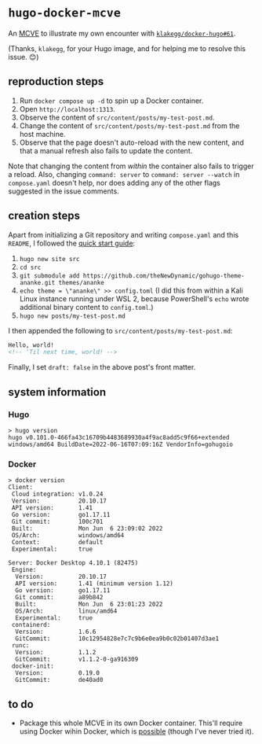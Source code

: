 # `hugo-docker-mcve`

An [MCVE](https://stackoverflow.com/help/minimal-reproducible-example) to illustrate my own encounter with [`klakegg/docker-hugo#61`](https://github.com/klakegg/docker-hugo/issues/61).

(Thanks, `klakegg`, for your Hugo image, and for helping me to resolve this issue. 😊)

## reproduction steps

1. Run `docker compose up -d` to spin up a Docker container.
2. Open `http://localhost:1313`.
3. Observe the content of `src/content/posts/my-test-post.md`.
4. Change the content of `src/content/posts/my-test-post.md` from the host machine.
5. Observe that the page doesn't auto-reload with the new content, and that a manual refresh also fails to update the content.

Note that changing the content from _within_ the container also fails to trigger a reload. Also, changing `command: server` to `command: server --watch` in `compose.yaml` doesn't help, nor does adding any of the other flags suggested in the issue comments.

## creation steps

Apart from initializing a Git repository and writing `compose.yaml` and this `README`, I followed the [quick start guide](https://gohugo.io/getting-started/quick-start/):

1. `hugo new site src`
2. `cd src`
3. `git submodule add https://github.com/theNewDynamic/gohugo-theme-ananke.git themes/ananke`
4. `echo theme = \"ananke\" >> config.toml` (I did this from within a Kali Linux instance running under WSL 2, because PowerShell's `echo` wrote additional binary content to `config.toml`.)
5. `hugo new posts/my-test-post.md`

I then appended the following to `src/content/posts/my-test-post.md`:

```html
Hello, world!
<!-- 'Til next time, world! -->
```

Finally, I set `draft: false` in the above post's front matter.

## system information


### Hugo

```
> hugo version
hugo v0.101.0-466fa43c16709b4483689930a4f9ac8add5c9f66+extended windows/amd64 BuildDate=2022-06-16T07:09:16Z VendorInfo=gohugoio
```

### Docker

```
> docker version
Client:
 Cloud integration: v1.0.24
 Version:           20.10.17
 API version:       1.41
 Go version:        go1.17.11
 Git commit:        100c701
 Built:             Mon Jun  6 23:09:02 2022
 OS/Arch:           windows/amd64
 Context:           default
 Experimental:      true

Server: Docker Desktop 4.10.1 (82475)
 Engine:
  Version:          20.10.17
  API version:      1.41 (minimum version 1.12)
  Go version:       go1.17.11
  Git commit:       a89b842
  Built:            Mon Jun  6 23:01:23 2022
  OS/Arch:          linux/amd64
  Experimental:     true
 containerd:
  Version:          1.6.6
  GitCommit:        10c12954828e7c7c9b6e0ea9b0c02b01407d3ae1
 runc:
  Version:          1.1.2
  GitCommit:        v1.1.2-0-ga916309
 docker-init:
  Version:          0.19.0
  GitCommit:        de40ad0
```

## to do

- Package this whole MCVE in its own Docker container. This'll require using Docker wihin Docker, which is [possible](https://hub.docker.com/_/docker) (though I've never tried it).
